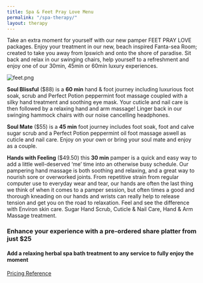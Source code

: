 ```yaml
---
title: Spa & Feet Pray Love Menu
permalink: "/spa-therapy/"
layout: therapy
---
```


Take an extra moment for yourself with our new pamper FEET PRAY LOVE packages. Enjoy your treatment in our new, beach inspired Fanta-sea Room; created to take you away from Ipswich and onto the shore of paradise. Sit back and relax in our swinging chairs, help yourself to a refreshment and enjoy one of our 30min, 45min or 60min luxury experiences.

![feet.png](/uploads/feet.png)

**Soul Blissful** ($88) is a **60 min** hand & foot journey including luxurious foot soak, scrub and Perfect Potion peppermint foot massage coupled with a silky hand treatment and soothing eye mask. Your cuticle and nail care is then followed by a relaxing hand and arm massage! Linger back in our swinging hammock chairs with our noise cancelling headphones. 

**Soul Mate** ($55)  is a **45 min** foot journey includes foot soak, foot and calve sugar scrub and a Perfect Potion peppermint oil foot massage aswell as cuticle and nail care. Enjoy on your own or bring your soul mate and enjoy as a couple. 

**Hands with Feeling** ($49.50) this **30 min** pamper is a quick and easy way to add a little well-deserved ‘me’ time into an otherwise busy schedule. Our pampering hand massage is both soothing and relaxing, and a great way to nourish sore or overworked joints. From repetitive strain from regular computer use to everyday wear and tear, our hands are often the last thing we think of when it comes to a pamper session, but often times a good and thorough kneading on our hands and wrists can really help to release tension and get you on the road to relaxation. Feel and see the difference with Environ skin care. Sugar Hand Scrub, Cuticle & Nail Care, Hand & Arm Massage treatment.

### Enhance your experience with a pre-ordered share platter from just $25

<script src="https://widgets.mindbodyonline.com/javascripts/healcode.js" type="text/javascript"></script>

<healcode-widget data-type="appointments" data-widget-partner="object" data-widget-id="1f3850248a4" data-widget-version="0" ></healcode-widget>


#### Add a relaxing herbal spa bath treatment to any service to fully enjoy the moment

<a href="/pricing-reference/">Pricing Reference</a>

<div class='container bg-light my-4 p-4'>
<healcode-widget data-type="appointments" data-widget-partner="object" data-widget-id="1f3696348a4" data-widget-version="0"></healcode-widget>
</div>

